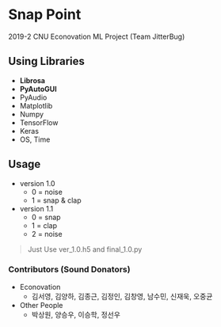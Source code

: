 # Snap Point  
2019-2 CNU Econovation ML Project (Team JitterBug) 

## Using Libraries
- **Librosa**
- **PyAutoGUI**
- PyAudio
- Matplotlib
- Numpy
- TensorFlow
- Keras
- OS, Time

## Usage
- version 1.0
  - 0 = noise
  - 1 = snap & clap
- version 1.1
  - 0 = snap
  - 1 = clap
  - 2 = noise
  
 > Just Use ver_1.0.h5 and final_1.0.py

### Contributors (Sound Donators)
- Econovation
  - 김서영, 김양하, 김종근, 김정인, 김창영, 남수민, 신재욱, 오중균
- Other People
  - 박상원, 양승우, 이승학, 정선우
